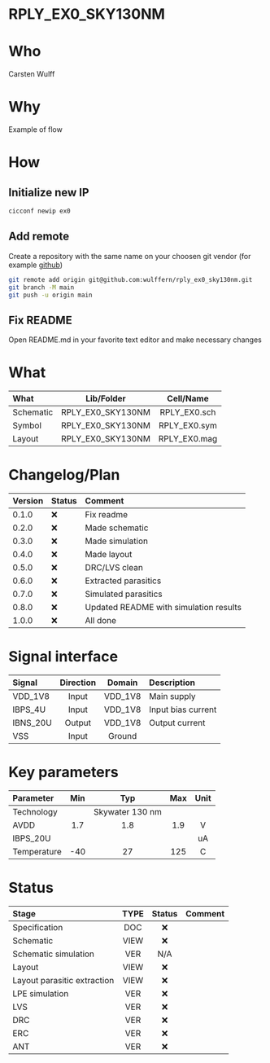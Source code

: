 
# RPLY_EX0_SKY130NM

# Who
Carsten Wulff

# Why
Example of flow
 

# How

## Initialize new IP 

``` bash
cicconf newip ex0

```

## Add remote

Create a repository with the same name on your choosen git vendor (for example [github](https://github.com))


``` bash
git remote add origin git@github.com:wulffern/rply_ex0_sky130nm.git
git branch -M main
git push -u origin main
```

## Fix README 

Open README.md in your favorite text editor and make necessary changes 

 
# What

| What      | Lib/Folder        | Cell/Name    |
|:----------|:-----------------:|:------------:|
| Schematic | RPLY_EX0_SKY130NM | RPLY_EX0.sch |
| Symbol    | RPLY_EX0_SKY130NM | RPLY_EX0.sym |
| Layout    | RPLY_EX0_SKY130NM | RPLY_EX0.mag |



# Changelog/Plan
| Version | Status | Comment|
| :-| :-| :-|
|0.1.0 | :x: | Fix readme |
|0.2.0 | :x: | Made schematic |
|0.3.0 | :x: | Made simulation |
|0.4.0 | :x: | Made layout |
|0.5.0 | :x: | DRC/LVS clean|
|0.6.0 | :x: | Extracted parasitics|
|0.7.0 | :x: | Simulated parasitics |
|0.8.0 | :x: | Updated README with simulation results|
|1.0.0 | :x: | All done|


# Signal interface
| Signal   | Direction | Domain  | Description        |
|:---------|:---------:|:-------:|:-------------------|
| VDD_1V8  | Input     | VDD_1V8 | Main supply        |
| IBPS_4U  | Input     | VDD_1V8 | Input bias current |
| IBNS_20U | Output    | VDD_1V8 | Output current     |
| VSS      | Input     | Ground  |                    |


# Key parameters
| Parameter   | Min | Typ             | Max | Unit |
|:------------|:---:|:---------------:|:---:|:----:|
| Technology  |     | Skywater 130 nm |     |      |
| AVDD        | 1.7 | 1.8             | 1.9 | V    |
| IBPS_20U    |     |                 |     | uA   |
| Temperature | -40 | 27              | 125 | C    |


# Status

| Stage                       | TYPE | Status | Comment                        |
| :---                        | :-:  | :---:  | :--:                           |
| Specification               | DOC  | :x:    |                                |
| Schematic                   | VIEW | :x:    |                                |
| Schematic simulation        | VER  | N/A    |                                |
| Layout                      | VIEW | :x:    |                                |
| Layout parasitic extraction | VIEW | :x:    |                                |
| LPE simulation              | VER  | :x:    |                                |
| LVS                         | VER  | :x:    |                                |
| DRC                         | VER  | :x:    |                                |
| ERC                         | VER  | :x:    |                                |
| ANT                         | VER  | :x:    |                                |
